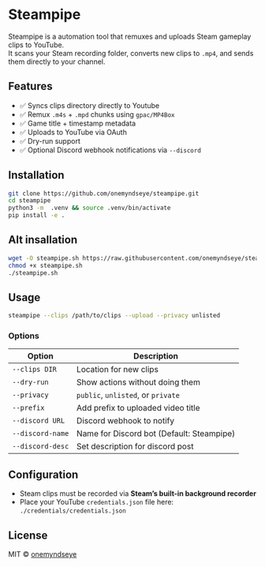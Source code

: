 # Steampipe

Steampipe is a automation tool that remuxes and uploads Steam gameplay clips to YouTube.  
It scans your Steam recording folder, converts new clips to `.mp4`, and sends them directly to your channel.


## Features

- ✅ Syncs clips directory directly to Youtube
- ✅ Remux `.m4s` + `.mpd` chunks using `gpac/MP4Box`
- ✅ Game title + timestamp metadata
- ✅ Uploads to YouTube via OAuth
- ✅ Dry-run support
- ✅ Optional Discord webhook notifications via `--discord`  

## Installation

```bash
git clone https://github.com/onemyndseye/steampipe.git
cd steampipe
python3 -m  .venv && source .venv/bin/activate
pip install -e .

```

## Alt insallation
```bash
wget -O steampipe.sh https://raw.githubusercontent.com/onemyndseye/steampipe/main/steampipe.sh
chmod +x steampipe.sh
./steampipe.sh

```


## Usage

```bash
steampipe --clips /path/to/clips --upload --privacy unlisted
```

### Options

| Option          | Description                                   |
|-----------------|-----------------------------------------------|
| `--clips DIR`   | Location for new clips                        |
| `--dry-run`     | Show actions without doing them               |
| `--privacy`     | `public`, `unlisted`, or `private`            |
| `--prefix`      | Add prefix to uploaded video title            |
| `--discord URL` | Discord webhook to notify                     |
| `--discord-name`| Name for Discord bot (Default: Steampipe)     |
| `--discord-desc`| Set description for discord post              |

## Configuration

- Steam clips must be recorded via **Steam’s built-in background recorder**
- Place your YouTube `credentials.json` file here:  
  `./credentials/credentials.json`

## License

MIT © [onemyndseye](https://github.com/onemyndseye)
